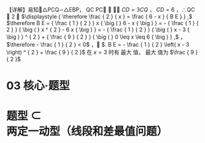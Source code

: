 【详解】易知△PCQ∽△EBP， QC PC  ， $C D = 3 C Q$ ， $C D = 6$ ，∴QC  2 ， $\displaystyle { \therefore \frac { 2 } { x } = \frac { 6 - x } { B E } } ,$ $\therefore B E = { \frac { 1 } { 2 } } x { \big ( } 6 - x { \big ) } = - { \frac { 1 } { 2 } } { \big ( } x ^ { 2 } - 6 x { \big ) } = - { \frac { 1 } { 2 } } { \big ( } x - 3 { \big ) } ^ { 2 } + { \frac { 9 } { 2 } } { \big ( } 0 \leq x \leq 6 { \big ) } ,$ ，$\therefore - \frac { 1 } { 2 } < 0$ ， $. B E = - \frac { 1 } { 2 } \left( x - 3 \right) ^ { 2 } + \frac { 9 } { 2 }$ 在 $x = 3$ 时有 最大 值， 最大 值为 $\frac { 9 } { 2 }$
# 03 核心·题型
# 题型 $\subset$ 两定一动型（线段和差最值问题）

